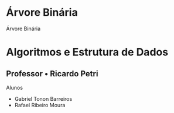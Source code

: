 # Árvore Binária 
Árvore Binária
<h1> Algoritmos e Estrutura de Dados </h1>
<h2> Professor • Ricardo Petri </h2>
<body>
  <html> Alunos </html>
  <ul>
    <li> Gabriel Tonon Barreiros </li>
    <li> Rafael Ribeiro Moura </li>
  </ul>
 </html>
